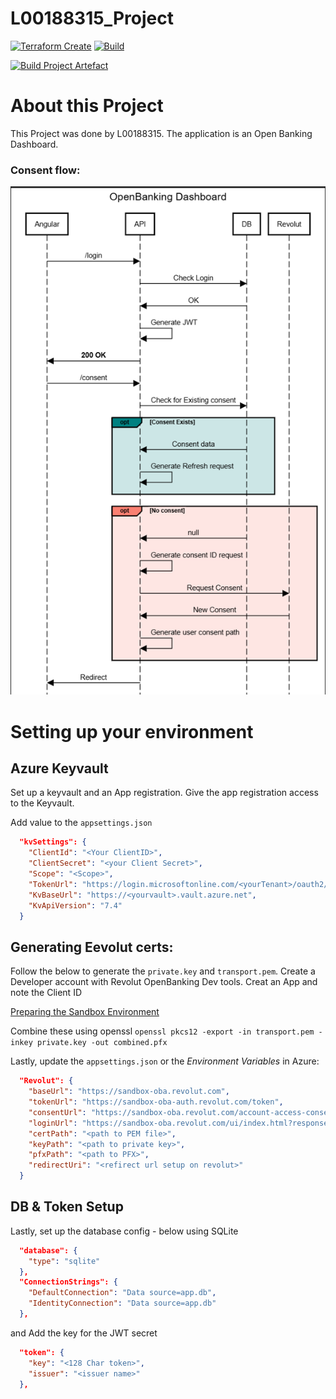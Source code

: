 # L00188315_Project

[![Terraform Create](https://github.com/Noelg14/L00188315_Project/actions/workflows/provision_infrastructure.yml/badge.svg)](https://github.com/Noelg14/L00188315_Project/actions/workflows/provision_infrastructure.yml)
[![Build](https://github.com/Noelg14/L00188315_Project/actions/workflows/dotnet.yml/badge.svg)](https://github.com/Noelg14/L00188315_Project/actions/workflows/dotnet.yml)

[![Build Project Artefact](https://github.com/Noelg14/L00188315_Project/actions/workflows/build.yml/badge.svg)](https://github.com/Noelg14/L00188315_Project/actions/workflows/build.yml)



# About this Project
This Project was done by L00188315.
The application is an Open Banking Dashboard.

### Consent flow:
![Consent Flow](md_images/image.png)

# Setting up your environment
## Azure Keyvault
Set up a keyvault and an App registration.
Give the app registration access to the Keyvault.

Add value to the `appsettings.json`
```json
  "kvSettings": {
    "ClientId": "<Your ClientID>",
    "ClientSecret": "<your Client Secret>",
    "Scope": "<Scope>",
    "TokenUrl": "https://login.microsoftonline.com/<yourTenant>/oauth2/v2.0/token",
    "KvBaseUrl": "https://<yourvault>.vault.azure.net",
    "KvApiVersion": "7.4"
  }
```
## Generating Eevolut certs:
Follow the below to generate the `private.key` and `transport.pem`.
Create a Developer account with Revolut OpenBanking Dev tools.
Creat an App and note the Client ID

[Preparing the Sandbox Environment ](https://developer.revolut.com/docs/guides/build-banking-apps/get-started/prepare-sandbox-environment)

Combine these using openssl
`openssl pkcs12 -export -in transport.pem -inkey private.key -out combined.pfx`

Lastly, update the `appsettings.json` or the _Environment Variables_ in Azure:
```json
  "Revolut": {
    "baseUrl": "https://sandbox-oba.revolut.com",
    "tokenUrl": "https://sandbox-oba-auth.revolut.com/token",
    "consentUrl": "https://sandbox-oba.revolut.com/account-access-consents",
    "loginUrl": "https://sandbox-oba.revolut.com/ui/index.html?response_type=code%20id_token&scope=accounts",
    "certPath": "<path to PEM file>",
    "keyPath": "<path to private key>",
    "pfxPath": "<path to PFX>",
    "redirectUri": "<refirect url setup on revolut>"
  }
```

## DB & Token Setup
Lastly, set up the database config - below using SQLite
```json
  "database": {
    "type": "sqlite"
  },
  "ConnectionStrings": {
    "DefaultConnection": "Data source=app.db",
    "IdentityConnection": "Data source=app.db"
  },
```
and Add the key for the JWT secret
```json
  "token": {
    "key": "<128 Char token>",
    "issuer": "<issuer name>"
  },
```